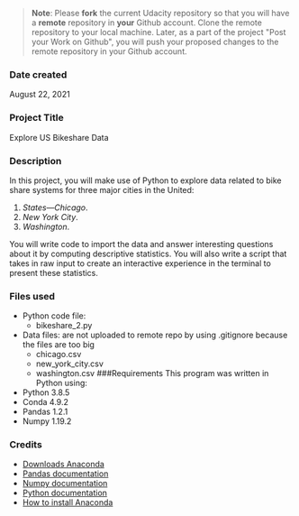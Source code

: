 >**Note**: Please **fork** the current Udacity repository so that you will have a **remote** repository in **your** Github account. Clone the remote repository to your local machine. Later, as a part of the project "Post your Work on Github", you will push your proposed changes to the remote repository in your Github account.

### Date created
August 22, 2021

### Project Title
Explore US Bikeshare Data

### Description
In this project, you will make use of Python to explore data related to bike share systems for three major cities 
in the United: 
1. _States—Chicago_. 
2. _New York City_. 
3. _Washington_. 

You will write code to import the data and answer interesting questions about it by computing descriptive statistics. 
You will also write a script that takes in raw input to create an interactive experience in the terminal to present these statistics.

### Files used
* Python code file:
	* bikeshare_2.py
* Data files: are not uploaded to remote repo by using .gitignore because the files are too big
	* chicago.csv
	* new_york_city.csv
	* washington.csv
###Requirements
This program was written in Python using:
* Python 3.8.5	
* Conda 4.9.2
* Pandas 1.2.1
* Numpy 1.19.2
### Credits
* [Downloads Anaconda](https://www.anaconda.com/products/individual#Downloads)
* [Pandas documentation](https://pandas.pydata.org/docs/)
* [Numpy documentation](https://numpy.org/doc/)
* [Python documentation](https://docs.python.org/3/)
* [How to install Anaconda](https://docs.anaconda.com/anaconda/install/index.html)
